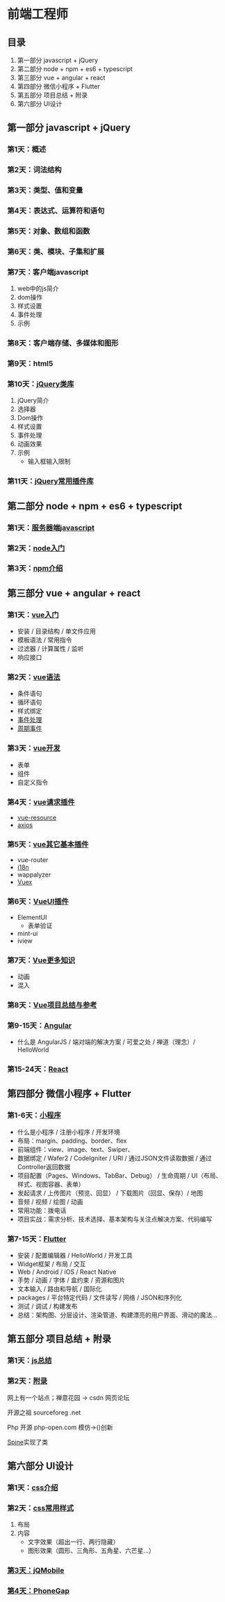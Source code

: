 # 前端工程师

## 目录

1. 第一部分 javascript + jQuery
2. 第二部分 node + npm + es6 + typescript
3. 第三部分 vue + angular + react
4. 第四部分 微信小程序 + Flutter
5. 第五部分 项目总结 + 附录
6. 第六部分 UI设计

## 第一部分 javascript + jQuery

### 第1天：概述

### 第2天：词法结构

### 第3天：类型、值和变量

### 第4天：表达式、运算符和语句

### 第5天：对象、数组和函数

### 第6天：类、模块、子集和扩展

### 第7天：客户端javascript

1. web中的js简介
2. dom操作
3. 样式设置
4. 事件处理
5. 示例

### 第8天：客户端存储、多媒体和图形

### 第9天：html5

### 第10天：[jQuery类库](./1.10_jQuery类库.md)

1. jQuery简介
2. 选择器
3. Dom操作
4. 样式设置
5. 事件处理
6. 动画效果
7. 示例
   - 输入框输入限制

### 第11天：[jQuery常用插件库](./1.11_jQuery常用插件库.md)

## 第二部分 node + npm + es6 + typescript

### 第1天：[服务器端javascript](./2.1_服务器端javascript.md)

### 第2天：[node入门](./2.2_node入门.md)

### 第3天：[npm介绍](./2.3_npm介绍.md)

## 第三部分 vue + angular + react

### 第1天：[vue入门](./3.1_vue入门.md)

- 安装 / 目录结构 / 单文件应用
- 模板语法 / 常用指令
- 过滤器 / 计算属性 / 监听
- 响应接口

### 第2天：[vue语法](./3.2_vue语法.md)

- 条件语句
- 循环语句
- 样式绑定
- [事件处理](./3.2_vue语法.md#事件处理)
- [周期事件](./3.2_vue语法.md#周期事件)

### 第3天：[vue开发](./3.3_vue开发.md)

- 表单
- 组件
- 自定义指令

### 第4天：[vue请求插件](./3.4_vue请求插件.md)

- [vue-resource](./3.4_vue请求插件.md#vue-resource)
- [axios](./3.4_vue请求插件.md#axios)

### 第5天：[vue其它基本插件](./3.5_vue其它基本插件.md)

- vue-router
- [i18n](./3.5_vue其它基本插件.md#i18n)
- wappalyzer
- [Vuex](./3.5_vue其它基本插件.md#Vuex)

### 第6天：[VueUI插件](./3.6_VueUI插件.md)

- ElementUI
  - 表单验证
- mint-ui
- iview

### 第7天：[Vue更多知识](./3.7_更多知识.md)

- 动画
- 混入

### 第8天：[Vue项目总结与参考](./3.8_Vue总结与参考.md)

### 第9-15天：[Angular](./3.9_Angular.md)

- 什么是 AngularJS / 端对端的解决方案 / 可爱之处 / 禅道（理念）/ HelloWorld

### 第15-24天：[React](./3.10_React.md)

## 第四部分 微信小程序 + Flutter

### 第1-6天：[小程序](./4.1_小程序.md)

- 什么是小程序 / 注册小程序 / 开发环境
- 布局：margin、padding、border、flex
- 前端组件：view、image、text、Swiper、
- 数据绑定 / Wafer2 / CodeIgniter / URI / 通过JSON文件读取数据 / 通过Controller返回数据
- 项目配置（Pages、Windows、TabBar、Debug） / 生命周期 / UI（布局、样式、视图容器、表单）
- 发起请求 / 上传图片（预览、回显） / 下载图片（回显、保存）/ 地图
- 音频 / 视频 / 绘图 / 动画
- 常用功能：拨电话
- 项目实战：需求分析、技术选择、基本架构与关注点解决方案、代码编写

### 第7-15天：[Flutter](./4.2_Flutter.md)

- 安装 / 配置编辑器 / HelloWorld / 开发工具
- Widget框架 / 布局 / 交互
- Web / Android / iOS / React Native
- 手势 / 动画 / 字体 / 盒约束 / 资源和图片
- 文本输入 / 路由和导航 / 国际化
- packages / 平台特定代码 / 文件读写 / 网络 / JSON和序列化
- 测试 / 调试 / 构建发布
- 总结：架构图、分层设计、渲染管道、构建漂亮的用户界面、滑动的魔法...

## 第五部分 项目总结 + 附录

### 第1天：[js总结](./5.1_js总结.md)

### 第2天：[附录](./5.2_附录.md)

网上有一个站点；禅意花园 -> csdn 网页论坛

开源之祖 sourceforeg .net  

Php 开源 php-open.com  模仿->()创新

[Spine](http://maccman.github.com/spine)实现了类

## 第六部分 UI设计

### 第1天：[css介绍](./6.1_css介绍.md)

### 第2天：[css常用样式](./6.2_css常用样式.md)

1. 布局
2. 内容
   - 文字效果（超出一行、两行隐藏）
   - 图形效果（圆形、三角形、五角星、六芒星...）

### [第3天：jQMobile](./6.3_jQMobile.md)

### [第4天：PhoneGap](./6.4_PhoneGap.md)
